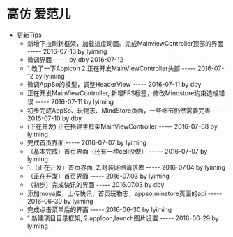# 高仿 爱范儿
- 更新Tips
    - 新增下拉刷新框架，加载进度动画。完成MainviewController顶部的界面   ----- 2016-07-13    by lyiming
    - 微调界面 ----- by dby 2016-07-12
    - 1.改了一下Appicon 2.正在开发MainViewController头部  ----- 2016-07-12    by lyiming
    - 微调AppSo的模型，调整HeaderView ----- 2016-07-11 by dby
    - 正在开发MainViewController, 新增FPS标签，修改Mindstore约束造成错误 ----- 2016-07-11    by lyiming
    - 初步完成AppSo、玩物志、MindStore页面，一些细节仍然需要完善 ----- 2016-07-10 by dby
    - (正在开发) 正在搭建主框架MainViewController ----- 2016-07-08    by lyiming
    - 完成首页界面 ----- 2016-07-07    by lyiming
    - （基本完成）首页界面（还有一种cell没做） ----- 2016-07-07    by lyiming
    - 1.（正在开发）首页界面, 2.封装网络请求库     ----- 2016-07.04    by lyiming
    - （正在开发）首页界面 ----- 2016-07.03    by lyiming
    - （初步）完成快讯的界面 ----- 2016.07.03   by dby
    - 添加moya库，上传快讯，首页玩物志，appso,minstore页面的api ----- 2016-06-30    by lyiming
    - 完成点击菜单后的界面                        ----- 2016-06-30    by lyiming
    - 1.新建项目目录框架, 2.appIcon,launch图片设置 ----- 2016-06-29    by lyiming
    

